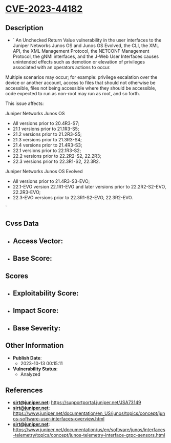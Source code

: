
# [CVE-2023-44182](https://supportportal.juniper.net/JSA73149)

## Description

- `
An Unchecked Return Value vulnerability in the user interfaces to the Juniper Networks Junos OS and Junos OS Evolved, the CLI, the XML API, the XML Management Protocol, the NETCONF Management Protocol, the gNMI interfaces, and the J-Web User Interfaces causes unintended effects such as demotion or elevation of privileges associated with an operators actions to occur.

Multiple scenarios may occur; for example: privilege escalation over the device or another account, access to files that should not otherwise be accessible, files not being accessible where they should be accessible, code expected to run as non-root may run as root, and so forth.

This issue affects:

Juniper Networks Junos OS



  *  All versions prior to 20.4R3-S7;
  *  21.1 versions prior to 21.1R3-S5;
  *  21.2 versions prior to 21.2R3-S5;
  *  21.3 versions prior to 21.3R3-S4;
  *  21.4 versions prior to 21.4R3-S3;
  *  22.1 versions prior to 22.1R3-S2;
  *  22.2 versions prior to 22.2R2-S2, 22.2R3;
  *  22.3 versions prior to 22.3R1-S2, 22.3R2.




Juniper Networks Junos OS Evolved



  *  All versions prior to 21.4R3-S3-EVO;
  *  22.1-EVO version 22.1R1-EVO and later versions prior to 22.2R2-S2-EVO, 22.2R3-EVO;
  *  22.3-EVO versions prior to 22.3R1-S2-EVO, 22.3R2-EVO.






`

## Cvss Data

- **Access Vector**:
  - 
- **Base Score**:
  - 

## Scores

- **Exploitability Score**:
  - 
- **Impact Score**:
  - 
- **Base Severity**:
  - 

## Other Information

- **Publish Date**:
  - 2023-10-13 00:15:11
- **Vulnerability Status**:
  - Analyzed

## References

- **sirt@juniper.net**: https://supportportal.juniper.net/JSA73149
- **sirt@juniper.net**: https://www.juniper.net/documentation/en_US/junos/topics/concept/junos-software-user-interfaces-overview.html
- **sirt@juniper.net**: https://www.juniper.net/documentation/us/en/software/junos/interfaces-telemetry/topics/concept/junos-telemetry-interface-grpc-sensors.html
